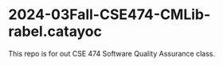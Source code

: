 # 2024-03Fall-CSE474-CMLib-rabel.catayoc
This repo is for out CSE 474 Software Quality Assurance class.
